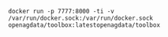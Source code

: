     docker run -p 7777:8000 -ti -v /var/run/docker.sock:/var/run/docker.sock openagdata/toolbox:latestopenagdata/toolbox
